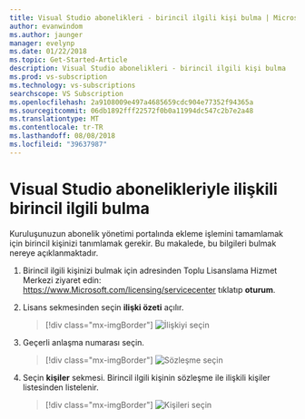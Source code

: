 ```yaml
---
title: Visual Studio abonelikleri - birincil ilgili kişi bulma | Microsoft Docs
author: evanwindom
ms.author: jaunger
manager: evelynp
ms.date: 01/22/2018
ms.topic: Get-Started-Article
description: Visual Studio abonelikleri - birincil ilgili kişi bulma
ms.prod: vs-subscription
ms.technology: vs-subscriptions
searchscope: VS Subscription
ms.openlocfilehash: 2a9108009e497a4685659cdc904e77352f94365a
ms.sourcegitcommit: 06db1892fff22572f0b0a11994dc547c2b7e2a48
ms.translationtype: MT
ms.contentlocale: tr-TR
ms.lasthandoff: 08/08/2018
ms.locfileid: "39637987"
---
```

# <a name="locating-the-primary-contact-associated-with-visual-studio-subscriptions"></a>Visual Studio abonelikleriyle ilişkili birincil ilgili bulma

Kuruluşunuzun abonelik yönetimi portalında ekleme işlemini tamamlamak için birincil kişinizi tanımlamak gerekir.  Bu makalede, bu bilgileri bulmak nereye açıklanmaktadır.

1. Birincil ilgili kişinizi bulmak için adresinden Toplu Lisanslama Hizmet Merkezi ziyaret edin: https://www.Microsoft.com/licensing/servicecenter tıklatıp **oturum**.

2. Lisans sekmesinden seçin **ilişki özeti** açılır.
    > [!div class="mx-imgBorder"]
    > ![İlişkiyi seçin](_img/locate-primary-contact/vlsc-relationship.png)
   
3. Geçerli anlaşma numarası seçin. 
    > [!div class="mx-imgBorder"]
    > ![Sözleşme seçin](_img/locate-primary-contact/vlsc-agreement.png)

4. Seçin **kişiler** sekmesi.  Birincil ilgili kişinin sözleşme ile ilişkili kişiler listesinden listelenir. 
    > [!div class="mx-imgBorder"]
    > ![Kişileri seçin](_img/locate-primary-contact/vlsc-contacts.png)


